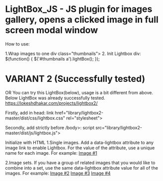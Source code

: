# LightBox_JS - JS plugin for images gallery, opens a clicked image in full screen modal window

How to use:

1.Wrap images to one div class="thumbnails">
2. Init Lightbox div:  $(function() { $('#thumbnails a').lightBox(); });



VARIANT 2 (Successfully tested)
=============================================================
OR You can try this LightBox(below), usage is a bit different from above. Below LightBox was already successfully tested.
https://lokeshdhakar.com/projects/lightbox2/

Firstly, add in head:
link href="library/lightbox2-master/dist/css/lightbox.css" rel="stylesheet">

Secondly, add strictly before /body>:
script src="library/lightbox2-master/dist/js/lightbox.js">

Initialize with HTML
1.Single images. Add a data-lightbox attribute to any image link to enable Lightbox. For the value of the attribute, use a unique name for each image. For example:
<a href="images/image-1.jpg" data-lightbox="image-1" data-title="My caption">Image #1</a>

2.Image sets. If you have a group of related images that you would like to combine into a set, use the same data-lightbox attribute value for all of the images. For example:
<a href="images/image-2.jpg" data-lightbox="roadtrip">Image #2</a>
<a href="images/image-3.jpg" data-lightbox="roadtrip">Image #3</a>
<a href="images/image-4.jpg" data-lightbox="roadtrip">Image #4</a>
